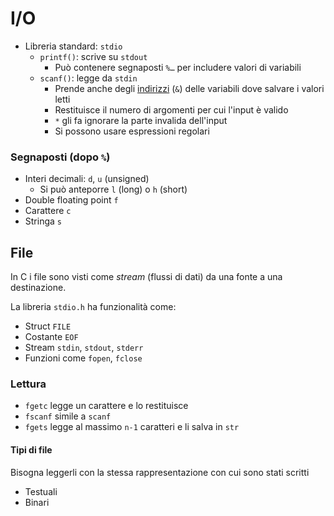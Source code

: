 # I/O

- Libreria standard: `stdio`
    - `printf()`: scrive su `stdout`
        - Può contenere segnaposti `%…` per includere valori di variabili
    - `scanf()`: legge da `stdin`
        - Prende anche degli [indirizzi](puntatori) (`&`) delle variabili dove salvare i valori letti
        - Restituisce il numero di argomenti per cui l'input è valido
        - `*` gli fa ignorare la parte invalida dell'input
        - Si possono usare espressioni regolari

### Segnaposti (dopo `%`)

- Interi decimali: `d`, `u` (unsigned)
    - Si può anteporre `l` (long) o `h` (short)
- Double floating point `f`
- Carattere `c`
- Stringa `s`

## File

In C i file sono visti come *stream* (flussi di dati) da una fonte a una destinazione.

La libreria `stdio.h` ha funzionalità come:
- Struct `FILE`
- Costante `EOF`
- Stream `stdin`, `stdout`, `stderr`
- Funzioni come `fopen`, `fclose`

### Lettura

- `fgetc` legge un carattere e lo restituisce
- `fscanf` simile a `scanf`
- `fgets` legge al massimo `n-1` caratteri e li salva in `str`

#### Tipi di file

Bisogna leggerli con la stessa rappresentazione con cui sono stati scritti

- Testuali
- Binari